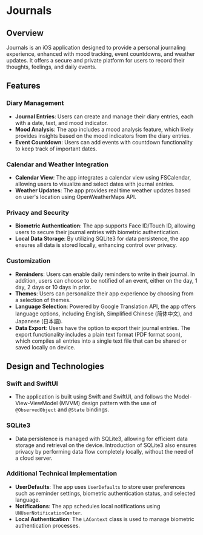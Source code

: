 # Journals

## Overview ##
Journals is an iOS application designed to provide a personal journaling experience, enhanced with mood tracking, event countdowns, and weather updates. It offers a secure and private platform for users to record their thoughts, feelings, and daily events.

## Features ##
### Diary Management ###
- **Journal Entries**: Users can create and manage their diary entries, each with a date, text, and mood indicator.
- **Mood Analysis**: The app includes a mood analysis feature, which likely provides insights based on the mood indicators from the diary entries.
- **Event Countdown**: Users can add events with countdown functionality to keep track of important dates.

### Calendar and Weather Integration ###
- **Calendar View**: The app integrates a calendar view using FSCalendar, allowing users to visualize and select dates with journal entries.
- **Weather Updates**: The app provides real time weather updates based on user's location using OpenWeatherMaps API.

### Privacy and Security ###
- **Biometric Authentication**: The app supports Face ID/Touch ID, allowing users to secure their journal entries with biometric authentication.
- **Local Data Storage**: By utilizing SQLite3 for data persistence, the app ensures all data is stored locally, enhancing control over privacy.

### Customization ##
- **Reminders**: Users can enable daily reminders to write in their journal. In addition, users can choose to be notified of an event, either on the day, 1 day, 2 days or 10 days in prior.
- **Themes**: Users can personalize their app experience by choosing from a selection of themes.
- **Language Selection**: Powered by Google Translation API, the app offers language options, including English, Simplified Chinese (简体中文), and Japanese (日本語).
- **Data Export**: Users have the option to export their journal entries. The export functionality includes a plain text format (PDF format soon), which compiles all entries into a single text file that can be shared or saved locally on device.

## Design and Technologies ##
### Swift and SwiftUI ###
- The application is built using Swift and SwiftUI, and follows the Model-View-ViewModel (MVVM) design pattern with the use of `@ObservedObject` and `@State` bindings.

### SQLite3 ###
- Data persistence is managed with SQLite3, allowing for efficient data storage and retrieval on the device. Introduction of SQLite3 also ensures privacy by performing data flow completely locally, without the need of a cloud server.

### Additional Technical Implementation ###
- **UserDefaults**: The app uses `UserDefaults` to store user preferences such as reminder settings, biometric authentication status, and selected language.
- **Notifications**: The app schedules local notifications using `UNUserNotificationCenter`.
- **Local Authentication**: The `LAContext` class is used to manage biometric authentication processes.
